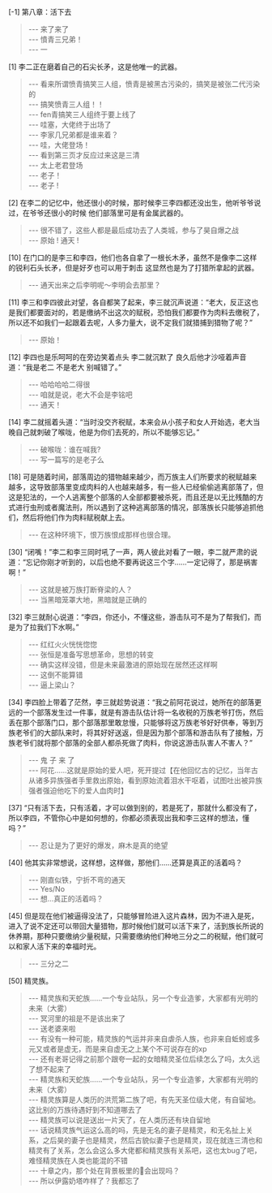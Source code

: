 
[-1] 第八章：活下去
>--- 来了来了<br>
>--- 憤青三兄弟！<br>
>--- 一<br>

[1] 李二正在磨着自己的石尖长矛，这是他唯一的武器。
>--- 看来所谓愤青搞笑三人组，愤青是被黑古污染的，搞笑是被张二代污染的<br>
>--- 搞笑愤青三人组！！<br>
>--- fen青搞笑三人组终于要上线了<br>
>--- 哇塞，大佬终于出场了<br>
>--- 李家几兄弟都是谁来着？<br>
>--- 哇，大佬登场！<br>
>--- 看到第三页才反应过来这是三清<br>
>--- 太上老君登场<br>
>--- 老子！<br>
>--- 老子 !<br>

[2] 在李二的记忆中，他还很小的时候，那时候李三李四都还没出生，他听爷爷说过，在爷爷还很小的时候 他们部落里可是有金属武器的。
>--- 很不错了，这些人都是最后成功去了人类城，参与了昊自爆之战<br>
>--- 原始 ! 通天 !<br>

[10] 在门口的是李三和李四，他们也各自拿了一根长木矛，虽然不是像李二这样的锐利石头长矛，但是好歹也可以用于刺击 这显然也是为了打猎所拿起的武器。
>--- 通天出来之后李明呢～李明会去那里？<br>

[11] 李三和李四彼此对望，各自都笑了起来，李三就沉声说道：“老大，反正这也是我们都要面对的，若是缴纳不出这次的赋税，恐怕我们都要作为肉料去缴税了，所以还不如我们一起跟着去呢，人多力量大，说不定我们就猎捕到猎物了呢？”
>--- 原始！<br>

[12] 李四也是乐呵呵的在旁边笑着点头 李二就沉默了 良久后他才沙哑着声音道：“我是老二 不是老大 别喊错了。”
>--- 哈哈哈哈二得很<br>
>--- 咱就是说，老大不会是李铭吧<br>
>--- 通天！<br>

[14] 李二就摇着头道：“当时没交齐税赋，本来会从小孩子和女人开始选，老大当晚自己就刺破了喉咙，他是为你们去死的，所以不能够忘记。”
>--- 破喉咙：谁在喊我?<br>
>--- 写一篇写的是老子么<br>

[18] 可是随着时间，部落周边的猎物越来越少，而万族主人们所要求的税赋越来越多，这导致部落里变成肉料的人也越来越多，有一些人已经偷偷逃离部落了，但这是犯法的，一个人逃离整个部落的人全部都要被杀死，而且还是以无比残酷的方式进行虫刑或者魔法刑，所以遇到了这种逃离部落的情况，部落族长只能够追抓他们，然后将他们作为肉料赋税献上去。
>--- 在这种环境下，恨万族恨成那样也很合理。<br>

[30] “闭嘴！”李二和李三同时吼了一声，两人彼此对看了一眼，李二就严肃的说道：“忘记你刚才听到的，以后也绝不要再说这三个字……一定记得了，那是祸害啊！”
>--- 这就是被万族打断脊梁的人？<br>
>--- 当黑暗笼罩大地，黑暗就是正确的<br>

[32] 李三就耐心说道：“李四，你还小，不懂这些，游击队可不是为了帮我们，而是为了拉我们下水啊。”
>--- 红红火火恍恍惚惚<br>
>--- 张恒是准备写思想革命，思想的转变<br>
>--- 确实这样没错，但是未来最激进的原始现在居然还这样啊<br>
>--- 这倒不能算错<br>
>--- 逼上梁山？<br>

[34] 李四脸上带着了茫然，李三就趁势说道：“我之前阿花说过，她所在的部落更远的一个部落发生过一件事，就是有游击队估计将一名收税的万族老爷打伤，然后丢在那个部落门口，那个部落那里敢怠慢，只能够将这万族老爷好好供奉，等到万族老爷们的大部队来时，将其好好送返，但是因为那个部落和游击队有了接触，万族老爷们就将那个部落的全部人都杀死做了肉料，你说这游击队害人不害人？”
>--- 鬼 子 来 了<br>
>--- 阿花……这就是原始的爱人吧，死开提过【在他回忆古的记忆，当年古从诸多异族强者手里救出原始，看到原始流着泪水干呕着，试图吐出被异族强者强迫他吃下的爱人血肉时】<br>

[37] “只有活下去，只有活着，才可以做到别的，若是死了，那就什么都没有了，所以李四，不管你心中是如何想的，你都必须表现出我和李三这样的想法，懂吗？”
>--- 忍让是为了更好的爆发，麻木是真的绝望<br>

[40] 他其实非常想说，这样想，这样做，那他们……还算是真正的活着吗？
>--- 刚直似铁，宁折不弯的通天<br>
>--- Yes/No<br>
>--- 想…真正的活着吗？<br>

[45] 但是现在他们被逼得没法了，只能够冒险进入这片森林，因为不进入是死，进入了说不定还可以带回大量猎物，那时候他们就可以活下来了，活到族长所说的休养期，那种只要缴纳少量税赋，只需要缴纳他们种地三分之二的税赋，他们就可以和家人活下来的幸福时光。
>--- 三分之二<br>

[50] 精灵族。
>--- 精灵族和天蛇族……一个专业站队，另一个专业造爹，大家都有光明的未来（大雾）<br>
>--- 冥河里的祖是不是该出来了<br>
>--- 送老婆来啦<br>
>--- 有没有一种可能，精灵族的气运并非来自虐杀人族，也非来自蚯蚓或多元又或者是虚无，而是来自虚无之上某个不可说存在的xp<br>
>--- 还有老哥记得之前那个跟夸一起的女暗精灵圣位后续怎么了吗，太久远了想不起来了<br>
>--- 精灵族和天蛇族……一个专业站队，另一个专业造爹，大家都有光明的未来（大雾）<br>
>--- 精灵族算是人类历的洪荒第二族了吧，有先天圣位级大佬，有自留地。这比别的万族待遇好到不知道哪去了<br>
>--- 精灵族可以说是送出一片天了，在人类历还有块自留地<br>
>--- 话说精灵族气运这么高的吗，先是无名的妻子是精灵，和无名扯上关系，之后昊的妻子也是精灵，然后古貌似妻子也是精灵，现在就连三清也和精灵有了关系，怎么会这么多大佬都和精灵族有关系吧，这也太bug了吧，难怪精灵族在人类也能混的不错<br>
>--- 十章之内，那个处在背景板里的🐻会出现吗？<br>
>--- 所以伊露奶塔咋样了？我都忘了<br>
